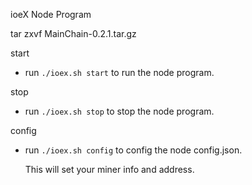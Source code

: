 ioeX Node Program

tar zxvf MainChain-0.2.1.tar.gz

start
- run `./ioex.sh start` to run the node program.

stop
- run `./ioex.sh stop` to stop the node program.

config
- run `./ioex.sh config` to config the node config.json.

  This will set your miner info and address.
